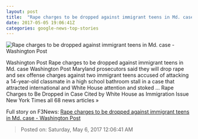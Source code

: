 ```yaml
---
layout: post
title:  "Rape charges to be dropped against immigrant teens in Md. case - Washington Post"
date: 2017-05-05 19:06:41Z
categories: google-news-top-stories
---
```


![Rape charges to be dropped against immigrant teens in Md. case - Washington Post](https://img.washingtonpost.com/rf/image_1484w/2010-2019/WashingtonPost/2017/05/05/Local/Images/ROCKVILLE001.JPG)

Washington Post Rape charges to be dropped against immigrant teens in Md. case Washington Post Maryland prosecutors said they will drop rape and sex offense charges against two immigrant teens accused of attacking a 14-year-old classmate in a high school bathroom stall in a case that attracted international and White House attention and stoked ... Rape Charges to Be Dropped in Case Cited by White House as Immigration Issue New York Times all 68 news articles »


Full story on F3News: [Rape charges to be dropped against immigrant teens in Md. case - Washington Post](http://www.f3nws.com/n/vcdHBC)

> Posted on: Saturday, May 6, 2017 12:06:41 AM
